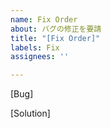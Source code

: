 ```yaml
---
name: Fix Order
about: バグの修正を要請
title: "[Fix Order]"
labels: Fix
assignees: ''

---
```


[Bug]

[Solution]

